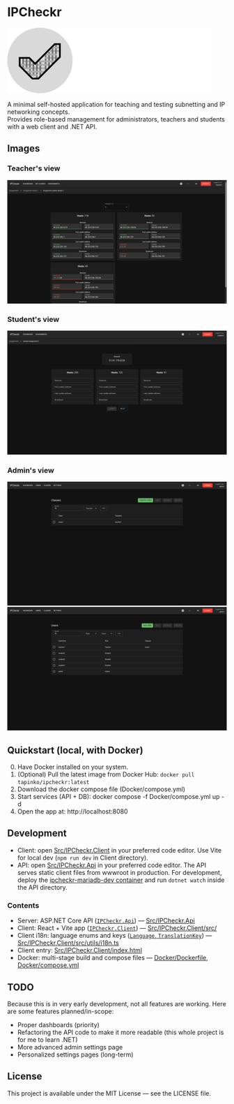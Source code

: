 # IPCheckr

![ipcheckr logo](Assets/github-images/bg_w_cr_text-h150.png)

A minimal self-hosted application for teaching and testing subnetting and IP networking concepts.  
Provides role-based management for administrators, teachers and students with a web client and .NET API.

## Images

### Teacher's view

![teacher submit details](Assets/github-images/teacher_submit_details.png)

### Student's view

![student submitting](Assets/github-images/student_submitting.png)

### Admin's view

![admin classes](Assets/github-images/admin_classes.png)
![admin users](Assets/github-images/admin_users.png)

## Quickstart (local, with Docker)
0. Have Docker installed on your system.
1. (Optional) Pull the latest image from Docker Hub:
   `docker pull tapinko/ipcheckr:latest`
2. Download the docker compose file (Docker/compose.yml)
3. Start services (API + DB):
   docker compose -f Docker/compose.yml up -d
4. Open the app at: http://localhost:8080

## Development
- Client: open [Src/IPCheckr.Client](Src/IPCheckr.Client) in your preferred code editor. Use Vite for local dev (`npm run dev` in Client directory).
- API: open [Src/IPCheckr.Api](Src/IPCheckr.Api) in your preferred code editor. The API serves static client files from wwwroot in production. For development, deploy the [ipcheckr-mariadb-dev container](Dev/ipcheckr-mariadb-dev.yml) and run `dotnet watch` inside the API directory.

### Contents
- Server: ASP.NET Core API ([`IPCheckr.Api`](Src/IPCheckr.Api)) — [Src/IPCheckr.Api](Src/IPCheckr.Api)  
- Client: React + Vite app ([`IPCheckr.Client`](Src/IPCheckr.Client/src/)) — [Src/IPCheckr.Client/src/](Src/IPCheckr.Client/src/)  
- Client i18n: language enums and keys ([`Language`, `TranslationKey`](Src/IPCheckr.Client/src/utils/i18n.ts)) — [Src/IPCheckr.Client/src/utils/i18n.ts](Src/IPCheckr.Client/src/utils/i18n.ts)  
- Client entry: [Src/IPCheckr.Client/index.html](Src/IPCheckr.Client/index.html)  
- Docker: multi-stage build and compose files — [Docker/Dockerfile](Docker/Dockerfile), [Docker/compose.yml](Docker/compose.yml)  

## TODO

Because this is in very early development, not all features are working. Here are some features planned/in-scope:

- Proper dashboards (priority)
- Refactoring the API code to make it more readable (this whole project is for me to learn .NET)
- More advanced admin settings page
- Personalized settings pages (long-term)

## License

This project is available under the MIT License — see the LICENSE file.